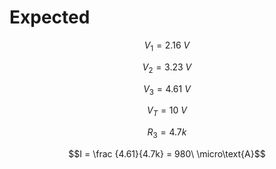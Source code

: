 # Expected

$$V_1 = 2.16\ V$$

$$V_2 = 3.23\ V$$

$$V_3 = 4.61\ V$$

$$V_T = 10\ V$$

$$R_3 = 4.7k$$

$$I = \frac {4.61}{4.7k} = 980\ \micro\text{A}$$

